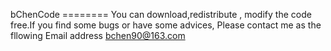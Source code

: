 bChenCode
======== You can download,redistribute , modify the code free.If you find some bugs or have some advices, Please contact me as the fllowing Email address bchen90@163.com